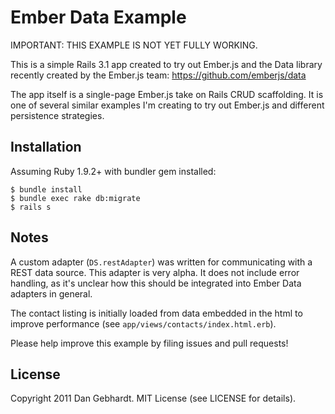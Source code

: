 # Ember Data Example

IMPORTANT: THIS EXAMPLE IS NOT YET FULLY WORKING.

This is a simple Rails 3.1 app created to try out Ember.js and the Data library recently created by the Ember.js team:
https://github.com/emberjs/data

The app itself is a single-page Ember.js take on Rails CRUD scaffolding. It is one of several similar examples I'm creating
to try out Ember.js and different persistence strategies.

## Installation

Assuming Ruby 1.9.2+ with bundler gem installed:

    $ bundle install
    $ bundle exec rake db:migrate
    $ rails s

## Notes

A custom adapter (`DS.restAdapter`) was written for communicating with a REST data source. This adapter is very alpha.
It does not include error handling, as it's unclear how this should be integrated into Ember Data adapters in general.

The contact listing is initially loaded from data embedded in the html to improve performance (see `app/views/contacts/index.html.erb`).

Please help improve this example by filing issues and pull requests!

## License

Copyright 2011 Dan Gebhardt. MIT License (see LICENSE for details).
